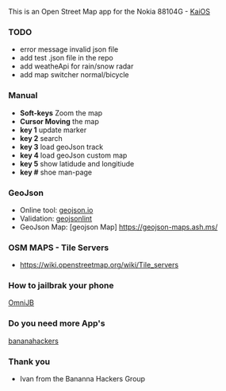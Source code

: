 This is an Open Street Map app for the Nokia 88104G - [KaiOS](https://www.kaiostech.com/) 

### TODO
+ error message invalid json file
+ add test .json file in the repo
+ add weatheApi for rain/snow radar
+ add map switcher normal/bicycle

### Manual
+ **Soft-keys** Zoom the map
+ **Cursor Moving** the map
+ **key 1** update marker
+ **key 2** search
+ **key 3** load geoJson track
+ **key 4** load geoJson custom map 
+ **key 5** show latidude and longitiude 
+ **key #** shoe man-page

### GeoJson
+ Online tool: [geojson.io](http://geojson.io/#map=1/-55/228)
+ Validation: [geojsonlint](http://geojsonlint.com/)
+ GeoJson Map: [geojson Map] https://geojson-maps.ash.ms/

### OSM MAPS - Tile Servers
+ https://wiki.openstreetmap.org/wiki/Tile_servers

### How to jailbrak your phone
[OmniJB](http://omnijb.831337.xyz/)
### Do you need more App's
[bananahackers](https://groups.google.com/forum/?utm_medium=email&utm_source=footer#!forum/bananahackers)
### Thank you
+ Ivan from the Bananna Hackers Group
